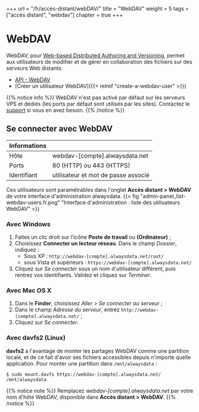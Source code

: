 +++
url = "/fr/accès-distant/webDAV/"
title = "WebDAV"
weight = 5
tags = ["accès distant", "webdav"]
chapter = true
+++

# WebDAV

WebDAV, pour [Web-based Distributed Authoring and Versioning](http://www.webdav.org/), permet aux utilisateurs de modifier et de gérer en collaboration des fichiers sur des serveurs Web distants.

- [API - WebDAV](https://api.alwaysdata.com/v1/webdav/doc/)
- [Créer un utilisateur WebDAV]({{< relref "create-a-webdav-user" >}})

{{% notice info %}}
WebDAV n'est pas activé par défaut sur les serveurs VPS et dédiés (les ports par défaut sont utilisés par les sites). Contactez le [support](https://admin.alwaysdata.com/support/add/) si vous en avez besoin.
{{% /notice %}}

## Se connecter avec WebDAV

| Informations   |                                      |
|----------------|--------------------------------------|
| Hôte           | webdav-[compte].alwaysdata.net       |
| Ports          | 80 (HTTP) ou 443 (HTTPS)             |
| Identifiant    | utilisateur et mot de passe associé  |

Ces utilisateurs sont paramétrables dans l'onglet **Accès distant > WebDAV** de votre interface d'administration alwaysdata.
{{< fig "admin-panel_list-webdav-users.fr.png" "Interface d'administration : liste des utilisateurs WebDAV" >}}

### Avec Windows

1. Faites un clic droit sur l'icône **Poste de travail** ou **(Ordinateur)** ;
2. Choisissez **Connecter un lecteur réseau**. Dans le champ _Dossier_, indiquez :
    - Sous XP : `http://webdav-[compte].alwaysdata.net/root/`
    - sous Vista et supérieurs : `https://webdav-[compte].alwaysdata.net/` 
3. Cliquez sur _Se connecter_ sous un nom d'utilisateur différent, puis rentrez vos identifiants. Validez et cliquez sur _Terminer_.

### Avec Mac OS X

1. Dans le **Finder**, choisissez _Aller > Se connecter au serveur_ ;
2. Dans le champ _Adresse du serveur_, entrez `http://webdav-[compte].alwaysdata.net/` ;
3. Cliquez sur _Se connecter_.

### Avec davfs2 (Linux)

**davfs2** a l'avantage de monter les partages WebDAV comme une partition locale, et de ce fait d'avoir ses fichiers accessibles depuis n'importe quelle application. Pour monter une partition dans `/mnt/alwaysdata` :

```
$ sudo mount.davfs https://webdav-[compte].alwaysdata.net/ /mnt/alwaysdata
```

{{% notice note %}}
Remplacez _webdav-[compte].alwaysdata.net_ par votre nom d'hôte WebDAV, disponible dans **Accès distant > WebDAV**.
{{% /notice %}}

